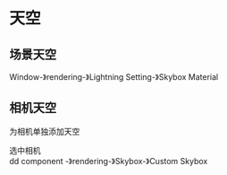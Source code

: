 # 天空

## 场景天空
Window-》rendering-》Lightning Setting-》Skybox Material

## 相机天空

为相机单独添加天空

选中相机  
dd component -》rendering-》Skybox-》Custom Skybox


